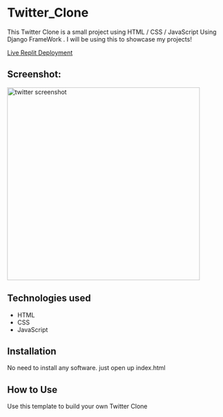 # Twitter_Clone
This Twitter Clone is a small project using HTML / CSS / JavaScript Using Django FrameWork . I will be using this to showcase my projects!

[Live Replit Deployment](https://twitter-clone.bbah01.repl.co/)

## Screenshot:
 <img width="446" alt="twitter screenshot" src="https://user-images.githubusercontent.com/113043703/196928277-7325dba7-0fa6-4851-9de0-d3af2ebb3c05.png">




## Technologies used

* HTML
* CSS
* JavaScript

## Installation

No need to install any software. just open up index.html

## How to Use

Use this template to build your own Twitter Clone
